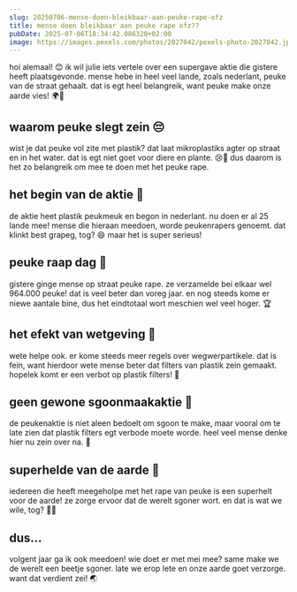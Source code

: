```yaml
---
slug: 20250706-mense-doen-bleikbaar-aan-peuke-rape-ofz
title: mense doen bleikbaar aan peuke rape ofz??
pubDate: 2025-07-06T18:34:42.086320+02:00
image: https://images.pexels.com/photos/2027042/pexels-photo-2027042.jpeg
---
```

hoi alemaal! 😊 ik wil julie iets vertele over een supergave aktie die gistere heeft plaatsgevonde. mense hebe in heel veel lande, zoals nederlant, peuke van de straat gehaalt. dat is egt heel belangreik, want peuke make onze aarde vies! 🌍🚯

## waarom peuke slegt zein 😔
wist je dat peuke vol zite met plastik? dat laat mikroplastiks agter op straat en in het water. dat is egt niet goet voor diere en plante. 😢🌿 dus daarom is het zo belangreik om mee te doen met het peuke rape.

## het begin van de aktie 🚀
de aktie heet plastik peukmeuk en begon in nederlant. nu doen er al 25 lande mee! mense die hieraan meedoen, worde peukenrapers genoemt. dat klinkt best grapeg, tog? 😄 maar het is super serieus!

## peuke raap dag 📅
gistere ginge mense op straat peuke rape. ze verzamelde bei elkaar wel 964.000 peuke! dat is veel beter dan voreg jaar. en nog steeds kome er niewe aantale bine, dus het eindtotaal wort meschien wel veel hoger. 🏆

## het efekt van wetgeving 📜
wete helpe ook. er kome steeds meer regels over wegwerpartikele. dat is fein, want hierdoor wete mense beter dat filters van plastik zein gemaakt. hopelek komt er een verbot op plastik filters! 🚫

## geen gewone sgoonmaakaktie 🧼
de peukenaktie is niet aleen bedoelt om sgoon te make, maar vooral om te late zien dat plastik filters egt verbode moete worde. heel veel mense denke hier nu zein over na. 💭

## superhelde van de aarde 💪
iedereen die heeft meegeholpe met het rape van peuke is een superhelt voor de aarde! ze zorge ervoor dat de werelt sgoner wort. en dat is wat we wile, tog? 🌟🌳

## dus...
volgent jaar ga ik ook meedoen! wie doet er met mei mee? same make we de werelt een beetje sgoner. late we erop lete en onze aarde goet verzorge. want dat verdient zei! 🌏
